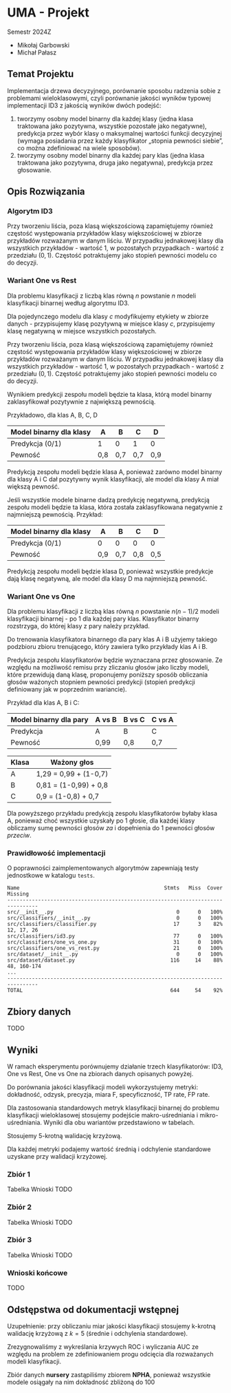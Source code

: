 # UMA - Projekt

Semestr 2024Z

* Mikołaj Garbowski
* Michał Pałasz

## Temat Projektu

Implementacja drzewa decyzyjnego, porównanie sposobu radzenia sobie z problemami wieloklasowymi,
czyli porównanie jakości wyników typowej implementacji ID3 z jakością wyników dwóch podejść:

1) tworzymy osobny model binarny dla każdej klasy (jedna klasa traktowana jako pozytywna, wszystkie pozostałe jako
   negatywne),
   predykcja przez wybór klasy o maksymalnej wartości funkcji decyzyjnej (wymaga posiadania przez każdy klasyfikator
   „stopnia pewności siebie”, co można zdefiniować na wiele sposobów).
2) tworzymy osobny model binarny dla każdej pary klas (jedna klasa traktowana jako pozytywna, druga jako negatywna),
   predykcja przez głosowanie.

## Opis Rozwiązania

### Algorytm ID3

Przy tworzeniu liścia, poza klasą większościową zapamiętujemy również częstość występowania przykładów klasy
większościowej
w zbiorze przykładów rozważanym w danym liściu.
W przypadku jednakowej klasy dla wszystkich przykładów - wartość 1, w pozostałych przypadkach - wartość z
przedziału $(0,1)$.
Częstość potraktujemy jako stopień pewności modelu co do decyzji.

### Wariant One vs Rest

Dla problemu klasyfikacji z liczbą klas równą $n$ powstanie $n$ modeli klasyfikacji binarnej według algorytmu ID3.

Dla pojedynczego modelu dla klasy $c$ modyfikujemy etykiety w zbiorze danych - przypisujemy klasę pozytywną w miejsce
klasy $c$,
przypisujemy klasę negatywną w miejsce wszystkich pozostałych.

Przy tworzeniu liścia, poza klasą większościową zapamiętujemy również częstość występowania przykładów klasy
większościowej
w zbiorze przykładów rozważanym w danym liściu.
W przypadku jednakowej klasy dla wszystkich przykładów - wartość 1, w pozostałych przypadkach - wartość z
przedziału $(0,1)$.
Częstość potraktujemy jako stopień pewności modelu co do decyzji.

Wynikiem predykcji zespołu modeli będzie ta klasa, którą model binarny zaklasyfikował pozytywnie z największą pewnością.

Przykładowo, dla klas A, B, C, D

| Model binarny dla klasy | A   | B   | C   | D   |
|-------------------------|-----|-----|-----|-----|
| Predykcja (0/1)         | 1   | 0   | 1   | 0   |
| Pewność                 | 0,8 | 0,7 | 0,7 | 0,9 |

Predykcją zespołu modeli będzie klasa A, ponieważ zarówno model binarny dla klasy A i C dał pozytywny wynik
klasyfikacji, ale model dla klasy A miał większą pewność.

Jeśli wszystkie modele binarne dadzą predykcję negatywną, predykcją zespołu modeli będzie ta klasa, która została
zaklasyfikowana negatywnie z najmniejszą pewnością. Przykład:

| Model binarny dla klasy | A   | B   | C   | D   |
|-------------------------|-----|-----|-----|-----|
| Predykcja (0/1)         | 0   | 0   | 0   | 0   |
| Pewność                 | 0,9 | 0,7 | 0,8 | 0,5 |

Predykcją zespołu modeli będzie klasa D, ponieważ wszystkie predykcje dają klasę negatywną, ale model dla klasy D ma
najmniejszą pewność.

### Wariant One vs One

Dla problemu klasyfikacji z liczbą klas równą $n$ powstanie $n(n-1)/2$ modeli klasyfikacji binarnej - po 1 dla każdej
pary klas.
Klasyfikator binarny rozstrzyga, do której klasy z pary należy przykład.

Do trenowania klasyfikatora binarnego dla pary klas A i B użyjemy takiego podzbioru zbioru trenującego, który zawiera
tylko przykłady klas A i B.

Predykcja zespołu klasyfikatorów będzie wyznaczana przez głosowanie.
Ze względu na możliwość remisu przy zliczaniu głosów jako liczby modeli, które przewidują daną klasę, proponujemy
poniższy sposób obliczania głosów ważonych stopniem pewności predykcji
(stopień predykcji definiowany jak w poprzednim wariancie).

Przykład dla klas A, B i C:

| Model binarny dla pary | A vs B | B vs C | C vs A |
|------------------------|--------|--------|--------|
| Predykcja              | A      | B      | C      |
| Pewność                | 0,99   | 0,8    | 0,7    |

| Klasa | Ważony głos           |
|-------|-----------------------|
| A     | 1,29 = 0,99 + (1-0,7) |
| B     | 0,81 = (1-0,99) + 0,8 |
| C     | 0,9 = (1-0,8) + 0,7   |

Dla powyższego przykładu predykcją zespołu klasyfikatorów byłaby klasa A, ponieważ choć wszystkie uzyskały po 1 głosie,
dla każdej klasy obliczamy sumę pewności głosów *za* i dopełnienia do 1 pewności głosów *przeciw*.

### Prawidłowość implementacji

O poprawności zaimplementowanych algorytmów zapewniają testy jednostkowe w katalogu `tests`.

```
Name                                               Stmts   Miss  Cover   Missing
--------------------------------------------------------------------------------
src/__init__.py                                        0      0   100%
src/classifiers/__init__.py                            0      0   100%
src/classifiers/classifier.py                         17      3    82%   12, 17, 26
src/classifiers/id3.py                                77      0   100%
src/classifiers/one_vs_one.py                         31      0   100%
src/classifiers/one_vs_rest.py                        21      0   100%
src/dataset/__init__.py                                0      0   100%
src/dataset/dataset.py                               116     14    88%   48, 160-174
...
--------------------------------------------------------------------------------
TOTAL                                                644     54    92%

```

## Zbiory danych

TODO

## Wyniki

W ramach eksperymentu porównujemy działanie trzech klasyfikatorów: ID3, One vs Rest, One vs One na zbiorach danych
opisanych powyżej.

Do porównania jakości klasyfikacji modeli wykorzystujemy metryki:
dokładność, odzysk, precyzja, miara F, specyficzność, TP rate, FP rate.

Dla zastosowania standardowych metryk klasyfikacji binarnej do problemu klasyfikacji wieloklasowej stosujemy
podejście makro-uśredniania i mikro-uśredniania. Wyniki dla obu wariantów przedstawiono w tabelach.

Stosujemy 5-krotną walidację krzyżową.

Dla każdej metryki podajemy wartość średnią i odchylenie standardowe uzyskane przy walidacji krzyżowej.

### Zbiór 1

Tabelka
Wnioski
TODO

### Zbiór 2

Tabelka
Wnioski
TODO

### Zbiór 3

Tabelka
Wnioski
TODO

### Wnioski końcowe

TODO

## Odstępstwa od dokumentacji wstępnej

Uzupełnienie: przy obliczaniu miar jakości klasyfikacji stosujemy k-krotną walidację krzyżową z $k = 5$ (średnie i
odchylenia standardowe).

Zrezygnowaliśmy z wykreślania krzywych ROC i wyliczania AUC ze względu na problem ze zdefiniowaniem progu odcięcia dla
rozważanych
modeli klasyfikacji.

Zbiór danych **nursery** zastąpiliśmy zbiorem **NPHA**, ponieważ wszystkie modele osiągały na nim dokładność zbliżoną
do $100%$